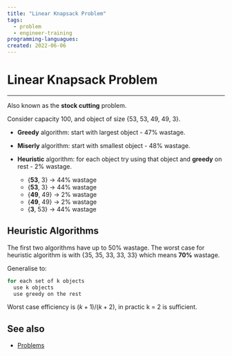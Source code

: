 ```yaml
---
title: "Linear Knapsack Problem"
tags:
  - problem
  - engineer-training
programming-languagues:
created: 2022-06-06
---
```

# Linear Knapsack Problem
---
Also known as the **stock cutting** problem.

Consider capacity 100, and object of size {53, 53, 49, 49, 3}.

- **Greedy** algorithm: start with largest object - 47% wastage.
- **Miserly** algorithm: start with smallest object - 48% wastage.
- **Heuristic** algorithm: for each object try using that object and **greedy** on rest - 2% wastage.

    - {**53**, 3} →  44% wastage
    - {**53**, 3}  →  44% wastage
    - {**49**, 49}  →  2% wastage
    - {**49**, 49}  →  2% wastage
    - {**3**, 53}  →  44% wastage

## Heuristic Algorithms
The first two algorithms have up to 50% wastage. The worst case for heuristic algorithm is with {35, 35, 33, 33, 33} which means **70%** wastage.

Generalise to:
```c
for each set of k objects
  use k objects
  use greedy on the rest
```

Worst case efficiency is $(k+1)/(k+2)$, in practic k = 2 is sufficient.

## See also
- [Problems](cs-problems.md)